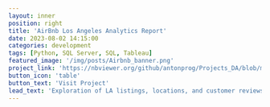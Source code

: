 ```yaml
---
layout: inner
position: right
title: 'AirBnb Los Angeles Analytics Report'
date: 2023-08-02 14:15:00
categories: development
tags: [Python, SQL Server, SQL, Tableau]
featured_image: '/img/posts/Airbnb_banner.png'
project_link: 'https://nbviewer.org/github/antonprog/Projects_DA/blob/main/AirBnb/AirBnb%20LA%20Analysis.ipynb'
button_icon: 'table'
button_text: 'Visit Project'
lead_text: 'Exploration of LA listings, locations, and customer reviews data'
---
```

